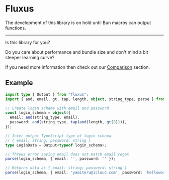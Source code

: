 # Fluxus

The development of this library is on hold until Bun macros can output functions.

---

Is this library for you?

Do you care about performance and bundle size and don't mind a bit steeper learning curve?

If you need more information then check out our [Comparison](./docs/comparison.md) section.

## Example

```ts
import type { Output } from "fluxus";
import { and, email, gt, tap, length, object, string_type, parse } from "fluxus"; // 0.47 kB

// Create login schema with email and password
const login_schema = object({
  email: and(string_type, email),
  password: and(string_type, tap(and(length, gt(8)))),
});

// Infer output TypeScript type of login schema
// { email: string; password: string }
type LoginData = Output<typeof login_schema>;

// Throws error saying email does not match email regex
parse(login_schema, { email: '', password: '' });

// Returns data as { email: string; password: string }
parse(login_schema, { email: 'yamiteru@icloud.com', password: 'helloworld' });
```
